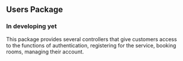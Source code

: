 <h2>Users Package</h2>
<h3>In developing yet</h3>
<p>This package provides several controllers that give customers access<br> 
to the functions of authentication, registering for the service, booking <br>
rooms, managing their account.</p>